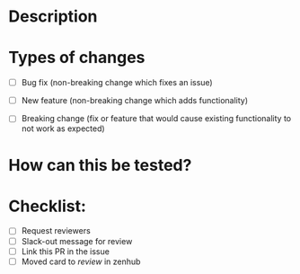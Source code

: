 <!--- Remember to connect this PR to a relevant issue on Zenhub! -->

# Description

<!--- include a summary of the change and what it fixes. -->

<!--- Fixes # paste issue link here, but really you should connect it on Zenhub! <3 -->

<!--- If there is a relevant Joplin PR, link it here -->
<!--- [Joplin Related Pull Request Link]() -->

# Types of changes
<!--- What types of changes does your code introduce? Put an `x` in all the boxes that apply: -->
- [ ] Bug fix (non-breaking change which fixes an issue)
- [ ] New feature (non-breaking change which adds functionality)
- [ ] Breaking change (fix or feature that would cause existing functionality to not work as expected)


# How can this be tested?
<!--- Please describe in detail how you tested your changes. -->
<!--- Include details of your testing environment, tests ran to see how -->
<!--- your change affects other areas of the code, etc. -->
<!--- deployed links if you have them --> 
   <!--- Netlify Example: `https://janis-v3-<PR>.netlify.com/` --->  

# Checklist:
- [ ] Request reviewers
- [ ] Slack-out message for review
- [ ] Link this PR in the issue
- [ ] Moved card to *review* in zenhub
